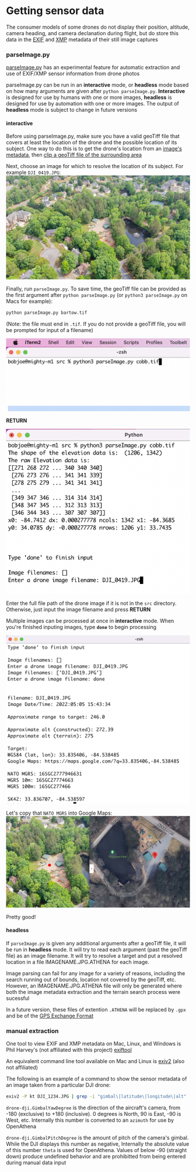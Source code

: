 # Getting sensor data

The consumer models of some drones do not display their position, altitude, camera heading, and camera declanation during flight, but do store this data in the [EXIF](https://en.wikipedia.org/wiki/Exif) and [XMP](https://en.wikipedia.org/wiki/Extensible_Metadata_Platform) metadata of their still image captures

### parseImage.py

[parseImage.py](./src/parseImage.py) has an experimental feature for automatic extraction and use of EXIF/XMP sensor information from drone photos

parseImage.py can be run in an **interactive** mode, or **headless** mode based on how many arguments are given after `python parseImage.py`. **Interactive** is designed for use by humans with one or more images, **headless** is designed for use by automation with one or more images. The output of **headless** mode is subject to change in future versions

#### interactive

Before using parseImage.py, make sure you have a valid geoTiff file that covers at least the location of the drone and the possible location of its subject. One way to do this is to get the drone's location from an [image's metadata](drone_sensor_data_blurb.md#manual-extraction), then [clip a geoTiff file of the surrounding area](./EIO_fetch_geotiff_example.md)

Next, choose an image for which to resolve the location of its subject. For example `DJI_0419.JPG`:
![image of Thompson Park, GA with small shed and concrete area centered](./assets/DJI_0419_L.jpeg)

Finally, run `parseImage.py`. To save time, the geoTiff file can be provided as the first argument after `python parseImage.py` (or `python3 parseImage.py` on Macs for example):
```bash
python parseImage.py bartow.tif
```
(Note: the file must end in `.tif`. If you do not provide a geoTiff file, you will be prompted for input of a filename)

 ![image of command line on MacOS, command python3 parseImage.py cobb.tif](./assets/parseImage_interactive_example.png)

**RETURN**

![image of command line on MacOS, command python3 parseImage.py cobb.tif, output and prompting user for drone image filename and DJI_0419.JPG entered](./assets/parseImage_interactive_example2.png)

Enter the full file path of the drone image if it is not in the `src` directory. Otherwise, just input the image filename and press **RETURN**

Multiple images can be processed at once in **interactive** mode. When you're finished inputing images, type **`done`** to begin processing

![image of the processed location in text in Thompson Park, GA](./assets/parseImage_interactive_example3.png)

Let's copy that `NATO MGRS` into Google Maps:
![zoomed image of thompson park drone photo, compared side by side with Google Maps of resolved location. The center point of the drone photo on the left is marked with a small red circle](./assets/pretty_good.jpg)

Pretty good!

#### headless

If `parseImage.py` is given any additional arguments after a geoTiff file, it will be run in **headless** mode. It will try to read each argument (past the geoTiff file) as an image filename. It will try to resolve a target and put a resolved location in a file IMAGENAME.JPG.ATHENA for each image.

Image parsing can fail for any image for a variety of reasons, including the search running out of bounds, location not covered by the geoTiff, etc. However, an IMAGENAME.JPG.ATHENA file will only be generated where both the image metadata extraction and the terrain search process were sucessful

In a future version, these files of extention `.ATHENA` will be replaced by `.gpx` and be of the [GPS Exchange Format](https://en.wikipedia.org/wiki/GPS_Exchange_Format)

### manual extraction

One tool to view EXIF and XMP metadata on Mac, Linux, and Windows is Phil Harvey's (not affiliated with this project) [exiftool](https://exiftool.org/)

An equivalent command line tool available on Mac and Linux is [exiv2](https://exiv2.org/) (also not affiliated)


The following is an example of a command to show the sensor metadata of an image taken from a particular DJI drone:
```bash
exiv2 -P kt DJI_1234.JPG | grep -i "gimbal\|latitude\|longitude\|alt"
```


`drone-dji.GimbalYawDegree` is the direction of the aircraft's camera, from -180 (exclusive) to +180 (inclusive). 0 degrees is North, 90 is East, -90 is West, etc. Internally this number is converted to an `azimuth` for use by OpenAthena


`drone-dji.GimbalPitchDegree` is the amount of pitch of the camera's gimbal. While the DJI displays this number as negative, Internally the absolute value of this number `theta` is used for OpenAthena. Values of below -90 (straight down) produce undefined behavior and are prohibitted from being entered during manual data input